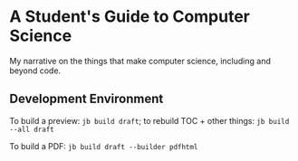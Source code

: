 # A Student's Guide to Computer Science

My narrative on the things that make computer science, including and beyond code.

## Development Environment

To build a preview: `jb build draft`; to rebuild TOC + other things: `jb build --all draft`

To build a PDF: `jb build draft --builder pdfhtml`
